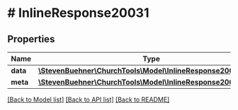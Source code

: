 # # InlineResponse20031

## Properties

Name | Type | Description | Notes
------------ | ------------- | ------------- | -------------
**data** | [**\StevenBuehner\ChurchTools\Model\InlineResponse20031Data[]**](InlineResponse20031Data.md) |  | [optional]
**meta** | [**\StevenBuehner\ChurchTools\Model\InlineResponse2002Meta**](InlineResponse2002Meta.md) |  | [optional]

[[Back to Model list]](../../README.md#models) [[Back to API list]](../../README.md#endpoints) [[Back to README]](../../README.md)
